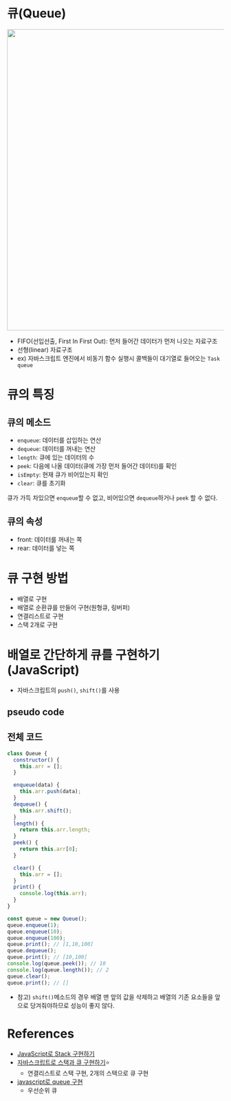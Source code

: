 # 큐(Queue)

<img src="https://user-images.githubusercontent.com/33214449/127793558-63f0ac4b-3074-49c5-9f6f-5e2ee87ecb1b.png" width="700">

- FIFO(선입선출, First In First Out): 먼저 들어간 데이터가 먼저 나오는 자료구조
- 선형(linear) 자료구조
- ex) 자바스크립트 엔진에서 비동기 함수 실행시 콜백들이 대기열로 들어오는 `Task queue`

# 큐의 특징

## 큐의 메소드

- `enqueue`: 데이터를 삽입하는 연산
- `dequeue`: 데이터를 꺼내는 연산
- `length`: 큐에 있는 데이터의 수
- `peek`: 다음에 나올 데이터(큐에 가장 먼저 들어간 데이터)를 확인
- `isEmpty`: 현재 큐가 비어있는지 확인
- `clear`: 큐를 초기화

큐가 가득 차있으면 `enqueue`할 수 없고, 비어있으면 `dequeue`하거나 `peek` 할 수 없다.

## 큐의 속성

- front: 데이터를 꺼내는 쪽
- rear: 데이터를 넣는 쪽

# 큐 구현 방법

- 배열로 구현
- 배열로 순환큐를 만들어 구현(원형큐, 링버퍼)
- 연결리스트로 구현
- 스택 2개로 구현

# 배열로 간단하게 큐를 구현하기 (JavaScript)

- 자바스크립트의 `push()`, `shift()`를 사용

## pseudo code

## 전체 코드

```js
class Queue {
  constructor() {
    this.arr = [];
  }

  enqueue(data) {
    this.arr.push(data);
  }
  dequeue() {
    this.arr.shift();
  }
  length() {
    return this.arr.length;
  }
  peek() {
    return this.arr[0];
  }

  clear() {
    this.arr = [];
  }
  print() {
    console.log(this.arr);
  }
}

const queue = new Queue();
queue.enqueue(1);
queue.enqueue(10);
queue.enqueue(100);
queue.print(); // [1,10,100]
queue.dequeue();
queue.print(); // [10,100]
console.log(queue.peek()); // 10
console.log(queue.length()); // 2
queue.clear();
queue.print(); // []
```

- 참고) `shift()`메소드의 경우 배열 맨 앞의 값을 삭제하고 배열의 기존 요소들을 앞으로 당겨줘야하므로 성능이 좋지 않다.

# References

- [JavaScript로 Stack 구현하기](https://gogomalibu.tistory.com/52)
- [자바스크립트로 스택과 큐 구현하기](https://velog.io/@raram2/%EC%9E%90%EB%A3%8C%EA%B5%AC%EC%A1%B0-%EC%9E%90%EB%B0%94%EC%8A%A4%ED%81%AC%EB%A6%BD%ED%8A%B8%EB%A1%9C-%EC%8A%A4%ED%83%9D%EA%B3%BC-%ED%81%90-%EA%B5%AC%ED%98%84%ED%95%98%EA%B8%B0-Stack-Queue)⭐
  - 연결리스트로 스택 구현, 2개의 스택으로 큐 구현
- [javascript로 queue 구현](https://jinchuu1391.tistory.com/48)
  - 우선순위 큐
